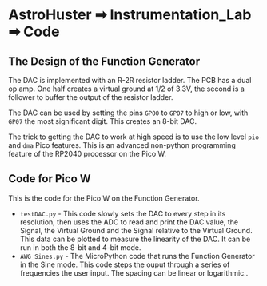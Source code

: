 # AstroHuster ➡ Instrumentation_Lab ➡ Code

## The Design of the Function Generator

The DAC is implemented with an R-2R resistor ladder. The PCB has a dual op amp. One half creates a virtual ground at 1/2 of 3.3V, the second is a follower to buffer the output of the resistor ladder.

The DAC can be used by setting the pins `GP00` to `GP07` to high or low, with `GP07` the most significant digit. This creates an 8-bit DAC.

The trick to getting the DAC to work at high speed is to use the low level `pio` and `dma` Pico features. This is an advanced non-python programming feature of the RP2040 processor on the Pico W.

## Code for Pico W

This is the code for the Pico W on the Function Generator.
- `testDAC.py` - This code slowly sets the DAC to every step in its resolution, then uses the ADC to read and print the DAC value, the Signal, the Virtual Ground and the Signal relative to the Virtual Ground. This data can be plotted to measure the linearity of the DAC. It can be run in both the 8-bit and 4-bit mode.
- `AWG_Sines.py` - The MicroPython code that runs the Function Generator in the Sine mode. This code steps the ouput through a series of frequencies the user input. The spacing can be linear or logarithmic..
